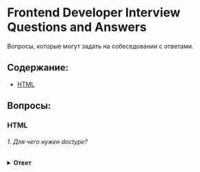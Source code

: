 # Frontend Developer Interview Questions and Answers

Вопросы, которые могут задать на собеседовании с ответами.

## Содержание:

- [HTML](#html)

## Вопросы:

### HTML

###### 1. Для чего нужен doctype?

<details><summary><b>Ответ</b></summary>
<p>

#### Ответ:

Согласно спецификациям HTML и XHTML тег DOCTYPE сообщает валидатору, какую именно версию (X)HTML вы используете в своей странице. Этот тег должен всегда находиться в первой строке каждой страницы. Что бы сообщить браузеру, что мы используем тип документа HTML 5, надо указывать `<!DOCTYPE html>`

##### Источники:

- [Спецификация](https://html.spec.whatwg.org/multipage/syntax.html#the-doctype)
- [Дока](https://doka.guide/html/doctype/)
- [MDN](https://developer.mozilla.org/en-US/docs/Glossary/Doctype)

</p>
</details>